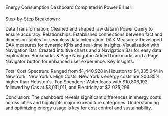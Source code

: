 Energy Consumption Dashboard Completed in Power BI! 📊💡

Step-by-Step Breakdown:

Data Transformation: Cleaned and shaped raw data in Power Query to ensure accuracy.
Relationships: Established connections between fact and dimension tables for seamless data integration.
DAX Measures: Developed DAX measures for dynamic KPIs and real-time insights.
Visualization with Navigation Bar: Created intuitive charts and a Navigation Bar for easy data exploration.
Bookmarks & Page Navigator: Added bookmarks and a Page Navigator button for enhanced user experience.
Key Insights:

Total Cost Spectrum: Ranged from $1,440,928 in Houston to $4,335,044 in New York.
New York's High Costs: New York's energy costs are 200.85% higher than Houston's.
Top Spenders: Water leads with $10,806,192, followed by Gas at $3,011,011, and Electricity at $2,025,296.


Conclusion: The dashboard reveals significant differences in energy costs across cities and highlights major expenditure categories. Understanding and optimizing energy usage is key for cost control and sustainability.

